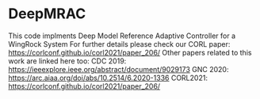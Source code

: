 # DeepMRAC
This code implments Deep Model Reference Adaptive Controller for a WingRock System
For further details please check our CORL paper: https://corlconf.github.io/corl2021/paper_206/
 Other papers related to this work are linked here too:
 CDC 2019: https://ieeexplore.ieee.org/abstract/document/9029173
 GNC 2020: https://arc.aiaa.org/doi/abs/10.2514/6.2020-1336
 CORL2021: https://corlconf.github.io/corl2021/paper_206/
